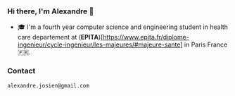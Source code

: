 ### Hi there, I'm Alexandre 👋

 - 🎓 I'm a fourth year computer science and engineering student in health care departement at (__EPITA__)[https://www.epita.fr/diplome-ingenieur/cycle-ingenieur/les-majeures/#majeure-sante] in Paris France🇫🇷.

 ### Contact
 ```
 alexandre.josien@gmail.com
 ```

 <!--
 **Alex375/Alex375** is a ✨ _special_ ✨ repository because its `README.md` (this file) appears on your GitHub profile.

 Here are some ideas to get you started:

 - 🔭 I’m currently working on ...
 - 🌱 I’m currently learning ...
 - 👯 I’m looking to collaborate on ...
 - 🤔 I’m looking for help with ...
 - 💬 Ask me about ...
 - 📫 How to reach me: ...
 - 😄 Pronouns: ...
 - ⚡ Fun fact: ...
 -->
